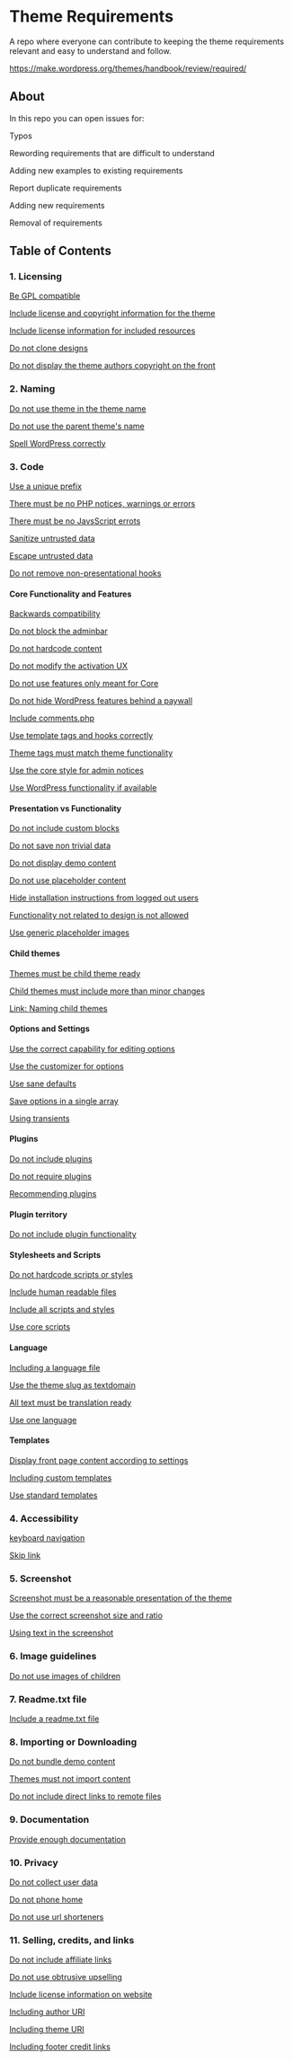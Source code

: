 # Theme Requirements
A repo where everyone can contribute to keeping the theme requirements relevant and easy to understand and follow.

https://make.wordpress.org/themes/handbook/review/required/


## About

In this repo you can open issues for:

Typos

Rewording requirements that are difficult to understand

Adding new examples to existing requirements

Report duplicate requirements

Adding new requirements

Removal of requirements

## Table of Contents

### 1. Licensing

[Be GPL compatible](https://github.com/WPTRT/Theme-Requirements/blob/master/Licensing/BeGPLCompatible.md)

[Include license and copyright information for the theme](https://github.com/WPTRT/Theme-Requirements/blob/master/Licensing/IncludeLicenseAndCopyright.md)

[Include license information for included resources](https://github.com/WPTRT/Theme-Requirements/blob/master/Licensing/IncludeLicenseForResources.md)

[Do not clone designs](https://github.com/WPTRT/Theme-Requirements/blob/master/Licensing/DoNotClone.md)

[Do not display the theme authors copyright on the front](https://github.com/WPTRT/Theme-Requirements/blob/master/Licensing/ShowCopyrightOnFront.md)

### 2. Naming

[Do not use theme in the theme name](https://github.com/WPTRT/Theme-Requirements/blob/master/Naming/DoNotUseTheme.md)

[Do not use the parent theme's name](https://github.com/WPTRT/Theme-Requirements/blob/master/Naming/DoNotUseParentThemeName.md)

[Spell WordPress correctly](https://github.com/WPTRT/Theme-Requirements/blob/master/Naming/CapitalP.md)

### 3. Code

[Use a unique prefix](https://github.com/WPTRT/Theme-Requirements/blob/master/Code/UseUniquePrefix.md)

[There must be no PHP notices, warnings or errors](https://github.com/WPTRT/Theme-Requirements/blob/master/Code/NoPHPNotices.md)

[There must be no JavsScript errots](https://github.com/WPTRT/Theme-Requirements/blob/master/Code/NoJSErrors.md)

[Sanitize untrusted data](https://github.com/WPTRT/Theme-Requirements/blob/master/Code/SanitizeUntrustedData.md)

[Escape untrusted data](https://github.com/WPTRT/Theme-Requirements/blob/master/Code/EscapeUntrustedData.md)

[Do not remove non-presentational hooks](https://github.com/WPTRT/Theme-Requirements/blob/master/Code/DoNotRemoveNon-presentationalHooks)

#### Core Functionality and Features

[Backwards compatibility](https://github.com/WPTRT/Theme-Requirements/blob/master/CoreFunctionality/BackwardsCompatibility.md)

[Do not block the adminbar](https://github.com/WPTRT/Theme-Requirements/blob/master/CoreFunctionality/DoNotBlockAdminbar.md)

[Do not hardcode content](https://github.com/WPTRT/Theme-Requirements/blob/master/CoreFunctionality/DoNotHardCode.md)

[Do not modify the activation UX](https://github.com/WPTRT/Theme-Requirements/blob/master/CoreFunctionality/DoNotModifyActivationUX.md)

[Do not use features only meant for Core ](https://github.com/WPTRT/Theme-Requirements/blob/master/CoreFunctionality/DoNotUseFeaturesMeantForCoreOnly.md)

[Do not hide WordPress features behind a paywall](https://github.com/WPTRT/Theme-Requirements/blob/master/CoreFunctionality/DoNotUsePaywalls.md)

[Include comments.php](https://github.com/WPTRT/Theme-Requirements/blob/master/CoreFunctionality/IncludeCommentsPHP.md)

[Use template tags and hooks correctly](https://github.com/WPTRT/Theme-Requirements/blob/master/CoreFunctionality/TemplateTagsAndHooks.md)

[Theme tags must match theme functionality](https://github.com/WPTRT/Theme-Requirements/blob/master/CoreFunctionality/ThemeTagsMustMatchFunctionality.md)

[Use the core style for admin notices](https://github.com/WPTRT/Theme-Requirements/blob/master/CoreFunctionality/UseCoreAdminNotice.md)

[Use WordPress functionality if available](https://github.com/WPTRT/Theme-Requirements/blob/master/CoreFunctionality/UseWordPressFunctionality.md)

#### Presentation vs Functionality

[Do not include custom blocks](https://github.com/WPTRT/Theme-Requirements/blob/master/PresentationVsFunctionality/DoNotIncludeCustomBlocks.md)

[Do not save non trivial data](https://github.com/WPTRT/Theme-Requirements/blob/master/PresentationVsFunctionality/DoNotSaveNonTrivialData.md)

[Do not display demo content](https://github.com/WPTRT/Theme-Requirements/blob/master/PresentationVsFunctionality/DoNotShowDemoData.md)

[Do not use placeholder content](https://github.com/WPTRT/Theme-Requirements/blob/master/PresentationVsFunctionality/DoNotUsePlaceholderContent.md)

[Hide installation instructions from logged out users](https://github.com/WPTRT/Theme-Requirements/blob/master/PresentationVsFunctionality/HideInstallationInstructions.md)

[Functionality not related to design is not allowed](https://github.com/WPTRT/Theme-Requirements/blob/master/PresentationVsFunctionality/UseDesignRelatedFunctionality.md)

[Use generic placeholder images](https://github.com/WPTRT/Theme-Requirements/blob/master/PresentationVsFunctionality/UseGenericPlaceholderImages.md)

#### Child themes

[Themes must be child theme ready](https://github.com/WPTRT/Theme-Requirements/blob/master/ChildThemes/ChildThemeReady.md)

[Child themes must include more than minor changes](https://github.com/WPTRT/Theme-Requirements/blob/master/ChildThemes/IncludeMoreThanMinorChanges.md)

[Link: Naming child themes](https://github.com/WPTRT/Theme-Requirements/blob/master/Naming/DoNotUseParentThemeName.md)

#### Options and Settings

[Use the correct capability for editing options](https://github.com/WPTRT/Theme-Requirements/blob/master/OptionsAndSettings/UseCapability.md)

[Use the customizer for options](https://github.com/WPTRT/Theme-Requirements/blob/master/OptionsAndSettings/UseCustomizerForOptions.md)

[Use sane defaults](https://github.com/WPTRT/Theme-Requirements/blob/master/OptionsAndSettings/UseSaneDefaults.md)

[Save options in a single array](https://github.com/WPTRT/Theme-Requirements/blob/master/OptionsAndSettings/UseSingleArrayForOptions.md)

[Using transients](https://github.com/WPTRT/Theme-Requirements/blob/master/OptionsAndSettings/UseTransientsCorrectly)

#### Plugins

[Do not include plugins](https://github.com/WPTRT/Theme-Requirements/blob/master/Plugins/DoNotIncludePlugins.md)

[Do not require plugins](https://github.com/WPTRT/Theme-Requirements/blob/master/Plugins/DoNotRequirePlugins.md)

[Recommending plugins](https://github.com/WPTRT/Theme-Requirements/blob/master/Plugins/RecommendPlugins.md)

#### Plugin territory

[Do not include plugin functionality](https://github.com/WPTRT/Theme-Requirements/blob/master/PluginTerritory/DoNotAddPluginFunctionality.md)

#### Stylesheets and Scripts

[Do not hardcode scripts or styles](https://github.com/WPTRT/Theme-Requirements/blob/master/StylesheetsAndScripts/DoNotHardCodeScripts.md)

[Include human readable files](https://github.com/WPTRT/Theme-Requirements/blob/master/StylesheetsAndScripts/IncludeHumanReadableFiles.md)

[Include all scripts and styles](https://github.com/WPTRT/Theme-Requirements/blob/master/StylesheetsAndScripts/NoRemoteFiles.md)

[Use core scripts](https://github.com/WPTRT/Theme-Requirements/blob/master/StylesheetsAndScripts/UseCoreScripts.md)

#### Language

[Including a language file](https://github.com/WPTRT/Theme-Requirements/blob/master/Language/OptionalLanguageFile.md)

[Use the theme slug as textdomain](https://github.com/WPTRT/Theme-Requirements/blob/master/Language/TextDomain.md)

[All text must be translation ready](https://github.com/WPTRT/Theme-Requirements/blob/master/Language/TranslatableText.md)

[Use one language](https://github.com/WPTRT/Theme-Requirements/blob/master/Language/UseOneLanguage.md)


#### Templates

[Display front page content according to settings](https://github.com/WPTRT/Theme-Requirements/blob/master/Templates/DisplayCorrectFrontpageContent.md)

[Including custom templates](https://github.com/WPTRT/Theme-Requirements/blob/master/Templates/IncludeCustomTemplates.md)

[Use standard templates](https://github.com/WPTRT/Theme-Requirements/blob/master/Templates/UseStandardTemplates.md)


### 4. Accessibility

[keyboard navigation](https://github.com/WPTRT/Theme-Requirements/blob/master/Accessibility/KeyboardNavigation.md)

[Skip link](https://github.com/WPTRT/Theme-Requirements/blob/master/Accessibility/SkipLink.md)


### 5. Screenshot

[Screenshot must be a reasonable presentation of the theme](https://github.com/WPTRT/Theme-Requirements/blob/master/Screenshot/ReasonablePresentation.md)

[Use the correct screenshot size and ratio](https://github.com/WPTRT/Theme-Requirements/blob/master/Screenshot/SizeAndRatio.md)

[Using text in the screenshot](https://github.com/WPTRT/Theme-Requirements/blob/master/Screenshot/UseDummyText.md)

### 6. Image guidelines

[Do not use images of children](https://github.com/WPTRT/Theme-Requirements/blob/master/Images/NoChildren.md)

### 7. Readme.txt file

[Include a readme.txt file](https://github.com/WPTRT/Theme-Requirements/blob/master/ReadMe/IncludeReadmeTXT.md)

### 8. Importing or Downloading

[Do not bundle demo content](https://github.com/WPTRT/Theme-Requirements/blob/master/ImportingAndDownloading/DoNotBundleDemoContent.md)

[Themes must not import content](https://github.com/WPTRT/Theme-Requirements/blob/master/ImportingAndDownloading/DoNotImport.md)

[Do not include direct links to remote files](https://github.com/WPTRT/Theme-Requirements/blob/master/ImportingAndDownloading/DoNotIncludeDirectLinks.md)

### 9. Documentation

[Provide enough documentation](https://github.com/WPTRT/Theme-Requirements/blob/master/Documentation/ProvideDocumentation.md)

### 10. Privacy

[Do not collect user data](https://github.com/WPTRT/Theme-Requirements/blob/master/Privacy/DoNotCollectUserData.md)

[Do not phone home](https://github.com/WPTRT/Theme-Requirements/blob/master/Privacy/DoNotPhoneHome.md)

[Do not use url shorteners](https://github.com/WPTRT/Theme-Requirements/blob/master/Privacy/NoURLShorteners.md)

### 11. Selling, credits, and links

[Do not include affiliate links](https://github.com/WPTRT/Theme-Requirements/blob/master/SellingCreditsAndLinks/DoNotIncludeAffiliateLinks.md)

[Do not use obtrusive upselling](https://github.com/WPTRT/Theme-Requirements/blob/master/SellingCreditsAndLinks/DoNotUseObtrusiveUpselling.md)

[Include license information on website](https://github.com/WPTRT/Theme-Requirements/blob/master/SellingCreditsAndLinks/IncludeLicenseOnSite.md)

[Including author URI](https://github.com/WPTRT/Theme-Requirements/blob/master/SellingCreditsAndLinks/OptionalAuthorURI.md)

[Including theme URI](https://github.com/WPTRT/Theme-Requirements/blob/master/SellingCreditsAndLinks/OptionalThemeURI.md)

[Including footer credit links](https://github.com/WPTRT/Theme-Requirements/blob/master/SellingCreditsAndLinks/UseASingleFooterCreditLink.md)



